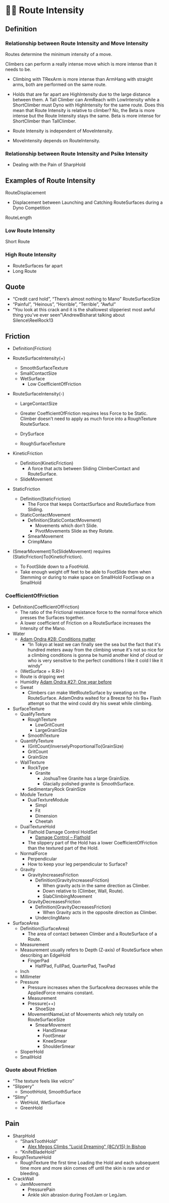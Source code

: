 # 🔷🔺 <via>Route</via> Intensity

## Definition

### Relationship between <via>Route</via> Intensity and <move>Move Intensity</move>

Routes determine the minimum intensity of a move.

Climbers can perform a really intense move which is more intense than it needs to be.

- Climbing with <move>TRexArm</move> is more intense than ArmHang with straight arms, both are performed on the same route.

- Holds that are far apart are HighIntensity due to the large distance between them. A Tall Climber can ArmReach with LowIntensity while a ShortClimber must <move>Dyno</move> with HighIntensity for the same route. Does this mean that Route Intensity is relative to climber? No, the Beta is more intense but the Route Intensity stays the same. Beta is more intense for ShortClimber than TallClimber.

- <via>Route</via> Intensity is independent of MoveIntensity.

- MoveIntensity depends on RouteIntensity.

### Relationship between Route Intensity and Psike Intensity

- Dealing with the Pain of SharpHold

## Examples of <via>Route</via> Intensity

RouteDisplacement

- Displacement between Launching and Catching RouteSurfaces during a Dyno Competition

RouteLength

### Low <via>Route</via> Intensity

Short Route

### High <via>Route</via> Intensity

- RouteSurfaces far apart
- Long Route

## Quote

- “Credit card hold”, “There’s almost nothing to Mano”
RouteSurfaceSize
- “Painful”, “Heinous”, “Horrible”, “Terrible”, “Awful”  
- “You look at this crack and it is the shallowest slipperiest most awful thing you’ve ever seen”\AndrewBisharat talking about Silence\ReelRock13

## Friction

- Definition(Friction)

- RouteSurfaceIntensity(+)
    - SmoothSurfaceTexture
    - SmallContactSize
    - WetSurface
        - Low CoefficientOfFriction

- RouteSurfaceIntensity(-)
    - LargeContactSize
    - Greater CoefficientOfFriction requires less Force to be Static. Climber doesn’t need to apply as much force into a RoughTexture RouteSurface.
    - DrySurface
  
    - RoughSurfaceTexture

- KineticFriction
    - Definition(KineticFriction)
        - A force that acts between Sliding ClimberContact and RouteSurface.
    - SlideMovement

- StaticFriction
    - Definition(StaticFriction)
        - The Force that keeps ContactSurface and RouteSurface from Sliding.
    - StaticContactMovement
        - Definition(StaticContactMovement)
            - Movements which don’t Slide.
            - PivotMovements Slide as they Rotate.
        - SmearMovement
        - CrimpMano
- (SmearMovement)To(SlideMovement) requires (StaticFriction)To(KineticFriction).
    - To FootSlide down to a FootHold.
    - Take enough weight off feet to be able to FootSlide them when Stemming or during to make space on SmallHold  FootSwap on a SmallHold

### CoefficientOfFriction

- Definition(CoefficientOfFriction)
    - The ratio of the Frictional resistance force to the normal force which presses the Surfaces together.
    - A lower coefficient of Friction on a RouteSurface increases the Intensity of the Mano.
- Water
    - [Adam Ondra #28: Conditions matter](https://youtu.be/KGIxXZClkUM?list=PL4cmXgffCRMz9xMKxs0ftDJUH-n-WGTuy&t=70)
        - “In Tokyo at least we can finally see the sea but the fact that it's hundred meters away from the climbing venue it's not so nice for a climbing conditions is gonna be humid another kind of cloud or who is very sensitive to the perfect conditions I like it cold I like it windy”
    - (WetSurface = R.RI+)
    - Route is dripping wet
    - Humidity
        [Adam Ondra #27: One year before](https://youtu.be/0Mvx_htbcRw?list=PL4cmXgffCRMz9xMKxs0ftDJUH-n-WGTuy&t=90)
    - Sweat
        - Climbers can make WetRouteSurface by sweating on the RouteSurface. AdamOndra waited for a Breeze for his 9a+ Flash attempt so that the wind could dry his sweat while climbing.
- SurfaceTexture
    - QualifyTexture
        - RoughTexture
            - LowGritCount
            - LargeGrainSize
        - SmoothTexture
    - QuantifyTexture
        - (GritCount)InverselyProportionalTo(GrainSize)
        - GritCount
        - GrainSize
    - WallTexture
        - RockType
            - Granite
                - JoshuaTree Granite has a large GrainSize.
                - Glacially polished granite is SmoothSurface.
        - SedimentaryRock
            GrainSize
    - Module Texture
        - DualTextureModule
            - Simpl
            - Fit
            - Dimension
            - Cheetah
    - DualTextureHold
        - Flathold Damage Control HoldSet
            - [Damage Control – Flathold](https://www.flathold.com/damage-control/)
        - The slippery part of the Hold has a lower CoefficientOfFriction than the textured part of the Hold.
    - NormalForce
        - Perpendicular
        - How to keep your leg perpendicular to Surface?
    - Gravity
        - GravityIncreasesFriction
            - Definition(GravityIncreasesFriction)
                - When gravity acts in the same direction as Climber.
                - Down relative to (Climber, Wall, Route).
                - SlabClimbingMovement
        - GravityDecreasesFriction
            - Definition(GravityDecreasesFriction)
                - When Gravity acts in the opposite direction as Climber.
            - UnderclingMano
- SurfaceArea
    - Definition(SurfaceArea)
        - The area of contact between Climber and a RouteSurface of a Route.
    - Measurement
    - Measurement usually refers to Depth (Z-axis) of RouteSurface when describing an EdgeHold
        - FingerPad
            - HalfPad, FullPad, QuarterPad, TwoPad
    - Inch
    - Millimeter
    - Pressure
        - Pressure increases when the SurfaceArea decreases while the AppliedForce remains constant.
        - Measurement
        - Pressure(++)
            - ShoeSize
        - MovementNameList of Movements which rely totally on RouteSurfaceSize
            - SmearMovement
                - HandSmear
                - FootSmear
                - KneeSmear
                - ShoulderSmear
    - SloperHold
    - SmallHold

### Quote about Friction

- “The texture feels like velcro”
- “Slippery”
    - SmoothHold, SmoothSurface
- “Slimy”
    - WetHold, WetSurface
    - GreenHold

## Pain

- SharpHold
    - “SharkToothHold”
        - [Alex Megos Climbs "Lucid Dreaming" (8C/V15) In Bishop](https://youtu.be/EdMsY5st2J8?t=89)
    - ”KnifeBladeHold”
- RoughTextureHold
    - RoughTexture the first time Loading the Hold and each subsequent time more and more skin comes off until the skin is raw and or bleeding.
- CrackWall
    - JamMovement
        - PressurePain
        - Ankle skin abrasion during FootJam or LegJam.
